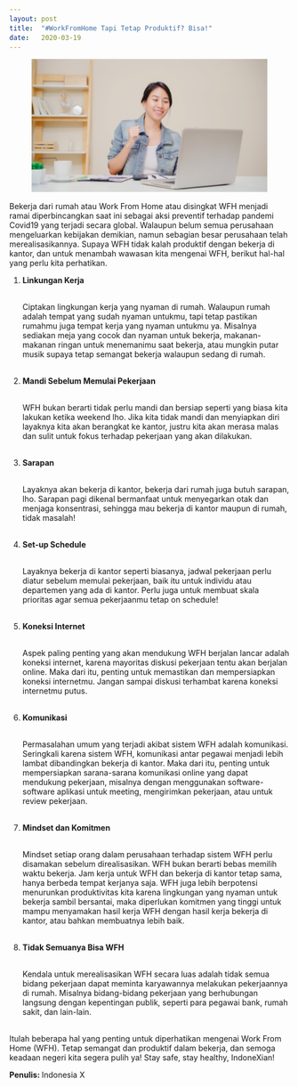 ```yaml
---
layout: post
title:  "#WorkFromHome Tapi Tetap Produktif? Bisa!"
date:   2020-03-19
---
```


<center>
  <figure>
    <img src="/assets/img/workfromhome.png" width="800" alt="#WorkFromHome">
  </figure>
</center>

Bekerja dari rumah atau Work From Home atau disingkat WFH menjadi ramai diperbincangkan saat ini sebagai aksi preventif terhadap pandemi Covid19 yang terjadi secara global. Walaupun belum semua perusahaan mengeluarkan kebijakan demikian, namun sebagian besar perusahaan telah merealisasikannya. Supaya WFH tidak kalah produktif dengan bekerja di kantor, dan untuk menambah wawasan kita mengenai WFH, berikut hal-hal yang perlu kita perhatikan.

<ol>

   <li><b>Linkungan Kerja</b><br><br>

   Ciptakan lingkungan kerja yang nyaman di rumah. Walaupun rumah adalah tempat yang sudah nyaman untukmu, tapi tetap pastikan rumahmu juga tempat kerja yang nyaman untukmu ya. Misalnya sediakan meja yang cocok dan nyaman untuk bekerja, makanan-makanan ringan untuk menemanimu saat bekerja, atau mungkin putar musik supaya tetap semangat bekerja walaupun sedang di rumah.<br><br></li>
   
   <li><b>Mandi Sebelum Memulai Pekerjaan</b><br><br>

   WFH bukan berarti tidak perlu mandi dan bersiap seperti yang biasa kita lakukan ketika weekend lho. Jika kita tidak mandi dan menyiapkan diri layaknya kita akan berangkat ke kantor, justru kita akan merasa malas dan sulit untuk fokus terhadap pekerjaan yang akan dilakukan.<br><br></li>
    
   <li><b>Sarapan</b><br><br>

   Layaknya akan bekerja di kantor, bekerja dari rumah juga butuh sarapan, lho. Sarapan pagi dikenal bermanfaat untuk menyegarkan otak dan menjaga konsentrasi, sehingga mau bekerja di kantor maupun di rumah, tidak masalah!<br><br></li>
    
   <li><b>Set-up Schedule</b><br><br>

   Layaknya bekerja di kantor seperti biasanya, jadwal pekerjaan perlu diatur sebelum memulai pekerjaan, baik itu untuk individu atau departemen yang ada di kantor. Perlu juga untuk membuat skala prioritas agar semua pekerjaanmu tetap on schedule!<br><br></li>
    
   <li><b>Koneksi Internet</b><br><br>

   Aspek paling penting yang akan mendukung WFH berjalan lancar adalah koneksi internet, karena mayoritas diskusi pekerjaan tentu akan berjalan online. Maka dari itu, penting untuk memastikan dan mempersiapkan koneksi internetmu. Jangan sampai diskusi terhambat karena koneksi internetmu putus.<br><br></li>
    
   <li><b>Komunikasi</b><br><br>

   Permasalahan umum yang terjadi akibat sistem WFH adalah komunikasi. Seringkali karena sistem WFH, komunikasi antar pegawai menjadi lebih lambat dibandingkan bekerja di kantor. Maka dari itu, penting untuk mempersiapkan sarana-sarana komunikasi online yang dapat mendukung pekerjaan, misalnya dengan menggunakan software-software aplikasi untuk meeting, mengirimkan pekerjaan, atau untuk review pekerjaan.<br><br></li>
    
   <li><b>Mindset dan Komitmen</b><br><br>
    
   Mindset setiap orang dalam perusahaan terhadap sistem WFH perlu disamakan sebelum direalisasikan. WFH bukan berarti bebas memilih waktu bekerja. Jam kerja untuk WFH dan bekerja di kantor tetap sama, hanya berbeda tempat kerjanya saja. WFH juga lebih berpotensi menurunkan produktivitas kita karena lingkungan yang nyaman untuk bekerja sambil bersantai, maka diperlukan komitmen yang tinggi untuk mampu menyamakan hasil kerja WFH dengan hasil kerja bekerja di kantor, atau bahkan membuatnya lebih baik.<br><br></li>
    
   <li><b>Tidak Semuanya Bisa WFH</b><br><br>

   Kendala untuk merealisasikan WFH secara luas adalah tidak semua bidang pekerjaan dapat meminta karyawannya melakukan pekerjaannya di rumah. Misalnya bidang-bidang pekerjaan yang berhubungan langsung dengan kepentingan publik, seperti para pegawai bank, rumah sakit, dan lain-lain.<br><br></li>
   
</ol>
    
Itulah beberapa hal yang penting untuk diperhatikan mengenai Work From Home (WFH). Tetap semangat dan produktif dalam bekerja, dan semoga keadaan negeri kita segera pulih ya! Stay safe, stay healthy, IndoneXian!

<strong>Penulis: </strong>Indonesia X<br>
